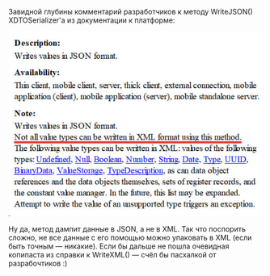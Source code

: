 ﻿Завидной глубины комментарий разработчиков к методу WriteJSON() XDTOSerializer'а из документации к платформе:

![Не только лиь все](write-json.jpg)

Ну да, метод дампит данные в JSON, а не в XML. Так что поспорить сложно, не все данные с его помощью можно упаковать в XML (если быть точным — никакие). Если бы дальше не пошла очевидная копипаста из справки к WriteXML() — счёл бы пасхалкой от разрабочтиков :)